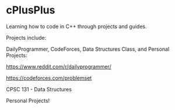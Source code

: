 # cPlusPlus
Learning how to code in C++ through projects and guides.

Projects include:

DailyProgrammer, CodeForces, Data Structures Class, and Personal Projects:

https://www.reddit.com/r/dailyprogrammer/

https://codeforces.com/problemset

CPSC 131 - Data Structures

Personal Projects!
